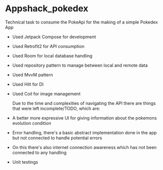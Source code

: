 # Appshack_pokedex

Technical task to consume the PokeApi for the making of a simple Pokedex App

- Used Jetpack Compose for development
- Used Retrofit2 for API consumption
- Used Room for local database handling
- Used repository pattern to manage between local and remote data
- Used MvvM pattern
- Used Hilt for DI
- Used Coil for image management

  Due to the time and complexities of navigating the API there are things that were left incomplete/TODO, which are:

- A better more expressive UI for giving information about the pokemons evolution condition
- Error handling, there's a basic abstract implementation done in the app but not connected to handle potential errors
- On this there's also internet connection awareness which has not been connected to any handling
- Unit testings
